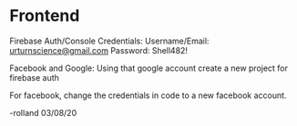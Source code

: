 # Frontend

Firebase Auth/Console Credentials:
Username/Email: urturnscience@gmail.com
Password: Shell482!

Facebook and Google:
Using that google account create a new project for firebase auth

For facebook, change the credentials in code to a new facebook account.

-rolland 03/08/20
